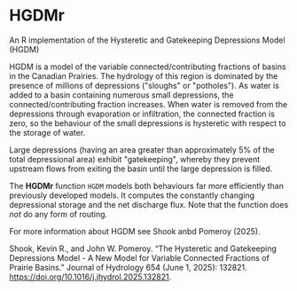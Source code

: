 # HGDMr
An R implementation of the Hysteretic and Gatekeeping Depressions Model (HGDM)

HGDM is a model of the variable connected/contributing fractions of basins
in the Canadian Prairies. The hydrology of this region is dominated by
the presence of millions of depressions ("sloughs" or "potholes"). As water
is added to a basin containing numerous small depressions, the connected/contributing fraction
increases. When water is removed from the depressions through evaporation or
infiltration, the connected fraction is zero, so the behaviour of the small
depressions is hysteretic with respect to the storage of water. 

Large depressions (having an area greater than approximately 5% of the total depressional area)
exhibit "gatekeeping", whereby they prevent upstream flows from exiting the basin until
the large depression is filled.

The **HGDMr** function `HGDM` models both behaviours far more efficiently than previously developed models. It
computes the constantly changing depressional storage and the net discharge flux. Note that
the function does _not_ do any form of routing.

For more information about HGDM see Shook anbd Pomeroy (2025).

Shook, Kevin R., and John W. Pomeroy. “The Hysteretic and Gatekeeping Depressions Model - A New Model for Variable Connected Fractions of Prairie Basins.” Journal of Hydrology 654 (June 1, 2025): 132821. https://doi.org/10.1016/j.jhydrol.2025.132821.
